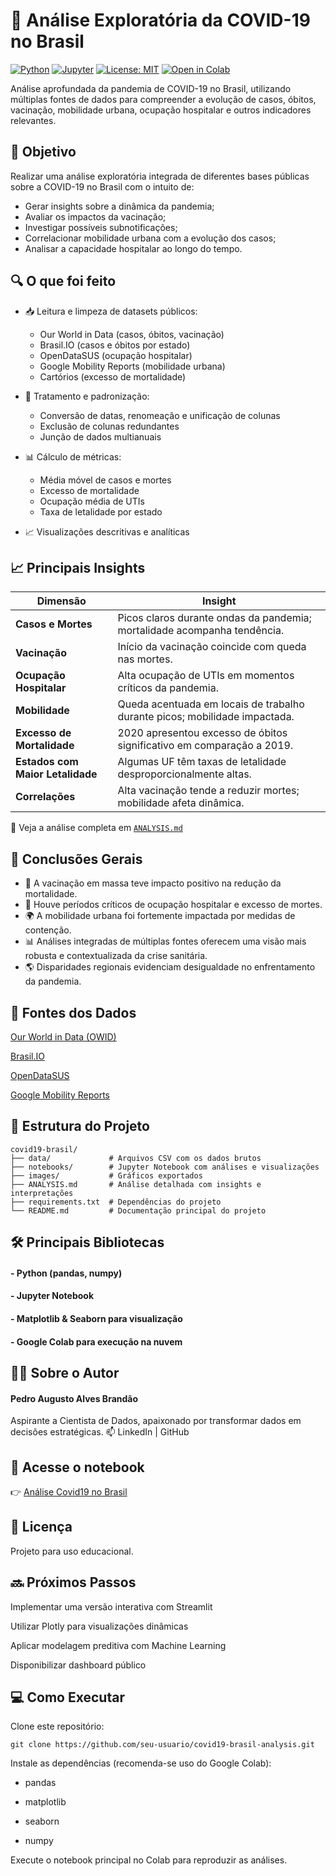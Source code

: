 # 🦠 Análise Exploratória da COVID-19 no Brasil
[![Python](https://img.shields.io/badge/Python-3.9+-blue?logo=python)](https://www.python.org/)
[![Jupyter](https://img.shields.io/badge/Jupyter-Notebook-orange?logo=jupyter)](https://jupyter.org/)
[![License: MIT](https://img.shields.io/badge/license-MIT-green.svg)](LICENSE)
[![Open in Colab](https://colab.research.google.com/assets/colab-badge.svg)](https://colab.research.google.com/github/seu-usuario/covid19-brasil-analysis/blob/main/notebooks/covid19_analysis.ipynb)

Análise aprofundada da pandemia de COVID-19 no Brasil, utilizando múltiplas fontes de dados para compreender a evolução de casos, óbitos, vacinação, mobilidade urbana, ocupação hospitalar e outros indicadores relevantes.

## 🎯 Objetivo

Realizar uma análise exploratória integrada de diferentes bases públicas sobre a COVID-19 no Brasil com o intuito de:

- Gerar insights sobre a dinâmica da pandemia;
- Avaliar os impactos da vacinação;
- Investigar possíveis subnotificações;
- Correlacionar mobilidade urbana com a evolução dos casos;
- Analisar a capacidade hospitalar ao longo do tempo.


## 🔍 O que foi feito

- 📥 Leitura e limpeza de datasets públicos:
  - Our World in Data (casos, óbitos, vacinação)
  - Brasil.IO (casos e óbitos por estado)
  - OpenDataSUS (ocupação hospitalar)
  - Google Mobility Reports (mobilidade urbana)
  - Cartórios (excesso de mortalidade)

- 🧹 Tratamento e padronização:
  - Conversão de datas, renomeação e unificação de colunas
  - Exclusão de colunas redundantes
  - Junção de dados multianuais

- 📊 Cálculo de métricas:
  - Média móvel de casos e mortes
  - Excesso de mortalidade
  - Ocupação média de UTIs
  - Taxa de letalidade por estado

- 📈 Visualizações descritivas e analíticas

## 📈 Principais Insights
| Dimensão              | Insight                                                                 |
|-----------------------|-------------------------------------------------------------------------|
| **Casos e Mortes**    | Picos claros durante ondas da pandemia; mortalidade acompanha tendência.|
| **Vacinação**         | Início da vacinação coincide com queda nas mortes.                      |
| **Ocupação Hospitalar** | Alta ocupação de UTIs em momentos críticos da pandemia.                |
| **Mobilidade**        | Queda acentuada em locais de trabalho durante picos; mobilidade impactada. |
| **Excesso de Mortalidade** | 2020 apresentou excesso de óbitos significativo em comparação a 2019.   |
| **Estados com Maior Letalidade** | Algumas UF têm taxas de letalidade desproporcionalmente altas.        |
| **Correlações**       | Alta vacinação tende a reduzir mortes; mobilidade afeta dinâmica.       |


📖 Veja a análise completa em [`ANALYSIS.md`](./ANALYSIS.md)
## 🧠 Conclusões Gerais
- 💉 A vacinação em massa teve impacto positivo na redução da mortalidade.
- 🏥 Houve períodos críticos de ocupação hospitalar e excesso de mortes.
- 🌍 A mobilidade urbana foi fortemente impactada por medidas de contenção.
- 📊 Análises integradas de múltiplas fontes oferecem uma visão mais robusta e contextualizada da crise sanitária.
- 🌎 Disparidades regionais evidenciam desigualdade no enfrentamento da pandemia.


## 🔗 Fontes dos Dados
[Our World in Data (OWID)](https://github.com/owid/covid-19-data/tree/master/public/data)

[Brasil.IO](https://brasil.io/dataset/covid19)

[OpenDataSUS](https://opendatasus.saude.gov.br/dataset/registro-de-ocupacao-hospitalar-covid-19)

[Google Mobility Reports](https://www.google.com/covid19/mobility/)


## 📁 Estrutura do Projeto
````
covid19-brasil/
├── data/             # Arquivos CSV com os dados brutos
├── notebooks/        # Jupyter Notebook com análises e visualizações
├── images/           # Gráficos exportados
├── ANALYSIS.md       # Análise detalhada com insights e interpretações
├── requirements.txt  # Dependências do projeto
└── README.md         # Documentação principal do projeto
````

## 🛠️ Principais Bibliotecas
#### - Python (pandas, numpy)

#### - Jupyter Notebook

#### - Matplotlib & Seaborn para visualização

#### - Google Colab para execução na nuvem
## 👨‍💻 Sobre o Autor
#### Pedro Augusto Alves Brandão
Aspirante a Cientista de Dados, apaixonado por transformar dados em decisões estratégicas.
📫 LinkedIn | GitHub

## 📘 Acesse o notebook
👉 [Análise Covid19 no Brasil](https://colab.research.google.com/drive/1W_cGj3n7Rx-YZIDw2tVTtmnrQK50DpbY?usp=sharing)

## 📄 Licença
Projeto para uso educacional.

## 🔜 Próximos Passos
 Implementar uma versão interativa com Streamlit

 Utilizar Plotly para visualizações dinâmicas

 Aplicar modelagem preditiva com Machine Learning

 Disponibilizar dashboard público
## 💻 Como Executar
Clone este repositório:
````
git clone https://github.com/seu-usuario/covid19-brasil-analysis.git
````
Instale as dependências (recomenda-se uso do Google Colab):

- pandas

- matplotlib

- seaborn

- numpy

Execute o notebook principal no Colab para reproduzir as análises.

